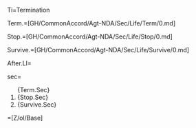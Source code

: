 Ti=Termination

Term.=[GH/CommonAccord/Agt-NDA/Sec/Life/Term/0.md]

Stop.=[GH/CommonAccord/Agt-NDA/Sec/Life/Stop/0.md]

Survive.=[GH/CommonAccord/Agt-NDA/Sec/Life/Survive/0.md]

After.LI=</i> 

sec=<ol>{Term.Sec}<li>{Stop.Sec}<li>{Survive.Sec}</ol>

=[Z/ol/Base]